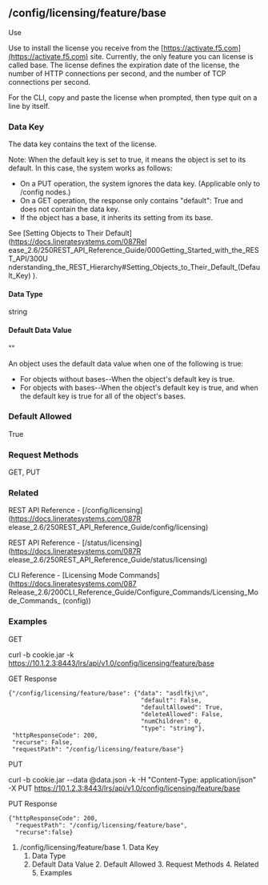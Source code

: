 ## /config/licensing/feature/base

Use

Use to install the license you receive from the
[https://activate.f5.com](https://activate.f5.com) site. Currently, the only
feature you can license is called base. The license defines the expiration
date of the license, the number of HTTP connections per second, and the number
of TCP connections per second.

For the CLI, copy and paste the license when prompted, then type quit on a
line by itself.

### Data Key

The data key contains the text of the license.

Note: When the default key is set to true, it means the object is set to its
default. In this case, the system works as follows:

  * On a PUT operation, the system ignores the data key. (Applicable only to /config nodes.)
  * On a GET operation, the response only contains "default": True and does not contain the data key.
  * If the object has a base, it inherits its setting from its base.

See [Setting Objects to Their Default](https://docs.lineratesystems.com/087Rel
ease_2.6/250REST_API_Reference_Guide/000Getting_Started_with_the_REST_API/300U
nderstanding_the_REST_Hierarchy#Setting_Objects_to_Their_Default_(Default_Key)
).

#### Data Type

string

#### Default Data Value

""

An object uses the default data value when one of the following is true:

  * For objects without bases--When the object's default key is true.
  * For objects with bases--When the object's default key is true, and when the default key is true for all of the object's bases.

### Default Allowed

True

### Request Methods

GET, PUT

### Related

REST API Reference - [/config/licensing](https://docs.lineratesystems.com/087R
elease_2.6/250REST_API_Reference_Guide/config/licensing)

REST API Reference - [/status/licensing](https://docs.lineratesystems.com/087R
elease_2.6/250REST_API_Reference_Guide/status/licensing)

CLI Reference - [Licensing Mode Commands](https://docs.lineratesystems.com/087
Release_2.6/200CLI_Reference_Guide/Configure_Commands/Licensing_Mode_Commands_
(config))

### Examples

GET

curl -b cookie.jar -k
https://10.1.2.3:8443/lrs/api/v1.0/config/licensing/feature/base

GET Response

    
    {"/config/licensing/feature/base": {"data": "asdlfkj\n",
                                         "default": False,
                                         "defaultAllowed": True,
                                         "deleteAllowed": False,
                                         "numChildren": 0,
                                         "type": "string"},
     "httpResponseCode": 200,
     "recurse": False,
     "requestPath": "/config/licensing/feature/base"}
    

PUT

curl -b cookie.jar --data @data.json -k -H "Content-Type: application/json" -X
PUT https://10.1.2.3:8443/lrs/api/v1.0/config/licensing/feature/base

PUT Response

    
    {"httpResponseCode": 200,
      "requestPath": "/config/licensing/feature/base",
      "recurse":false}

  1. /config/licensing/feature/base
    1. Data Key
      1. Data Type
      2. Default Data Value
    2. Default Allowed
    3. Request Methods
    4. Related
    5. Examples

